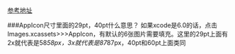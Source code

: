[参考地址](http://blog.csdn.net/weisubao/article/details/39498955)

###AppIcon尺寸里面的29pt，40pt什么意思？
如果xcode是6.0的话，点击Images.xcassets>>>AppIcon，有默认的6张图片需要填充。这里的29pt上面有2x就代表是58*58px，3x就代表是87*87px，40pt和60pt上面类同

